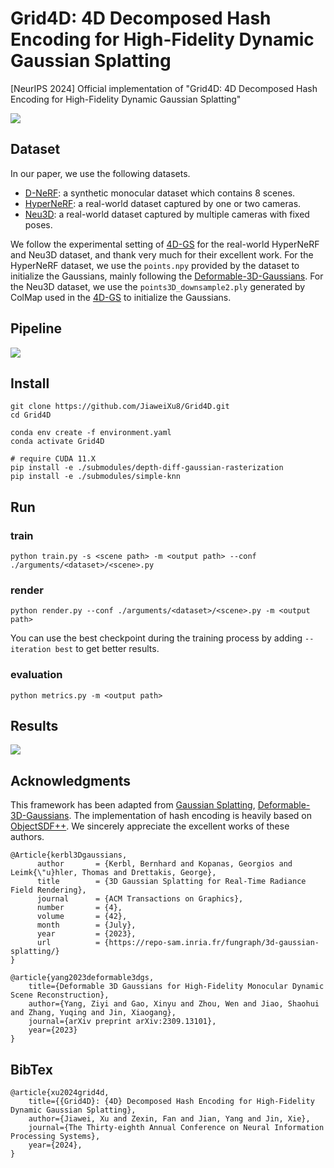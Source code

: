 # Grid4D: 4D Decomposed Hash Encoding for High-Fidelity Dynamic Gaussian Splatting
[NeurIPS 2024] Official implementation of "Grid4D: 4D Decomposed Hash Encoding for High-Fidelity Dynamic Gaussian Splatting"

![](./assets/overview.jpg)

## Dataset

In our paper, we use the following datasets.

+ [D-NeRF](https://www.albertpumarola.com/research/D-NeRF/index.html): a synthetic monocular dataset which contains 8 scenes.
+ [HyperNeRF](https://hypernerf.github.io): a real-world dataset captured by one or two cameras.
+ [Neu3D](https://neural-3d-video.github.io/): a real-world dataset captured by multiple cameras with fixed poses.

We follow the experimental setting of [4D-GS](https://guanjunwu.github.io/4dgs/) for the real-world HyperNeRF and Neu3D dataset, and thank very much for their excellent work.
For the HyperNeRF dataset, we use the ```points.npy``` provided by the dataset to initialize the Gaussians, mainly following the [Deformable-3D-Gaussians](https://github.com/ingra14m/Deformable-3D-Gaussians).
For the Neu3D dataset, we use the ```points3D_downsample2.ply``` generated by ColMap used in the [4D-GS](https://guanjunwu.github.io/4dgs/) to initialize the Gaussians.

## Pipeline

![](./assets/pipeline.jpg)

## Install

```shell
git clone https://github.com/JiaweiXu8/Grid4D.git
cd Grid4D

conda env create -f environment.yaml
conda activate Grid4D

# require CUDA 11.X
pip install -e ./submodules/depth-diff-gaussian-rasterization
pip install -e ./submodules/simple-knn
```

## Run

### train

```shell
python train.py -s <scene path> -m <output path> --conf ./arguments/<dataset>/<scene>.py
```

### render

```shell
python render.py --conf ./arguments/<dataset>/<scene>.py -m <output path>
```
You can use the best checkpoint during the training process by adding ```--iteration best``` to get better results.

### evaluation

```shell
python metrics.py -m <output path>
```

## Results

![](./assets/dnerf-result.png)

## Acknowledgments

This framework has been adapted from [Gaussian Splatting](https://repo-sam.inria.fr/fungraph/3d-gaussian-splatting/), [Deformable-3D-Gaussians](https://github.com/ingra14m/Deformable-3D-Gaussians). The implementation of hash encoding is heavily based on [ObjectSDF++](https://github.com/QianyiWu/objectsdf_plus/tree/main). We sincerely appreciate the excellent works of these authors.

```
@Article{kerbl3Dgaussians,
      author       = {Kerbl, Bernhard and Kopanas, Georgios and Leimk{\"u}hler, Thomas and Drettakis, George},
      title        = {3D Gaussian Splatting for Real-Time Radiance Field Rendering},
      journal      = {ACM Transactions on Graphics},
      number       = {4},
      volume       = {42},
      month        = {July},
      year         = {2023},
      url          = {https://repo-sam.inria.fr/fungraph/3d-gaussian-splatting/}
}

@article{yang2023deformable3dgs,
    title={Deformable 3D Gaussians for High-Fidelity Monocular Dynamic Scene Reconstruction},
    author={Yang, Ziyi and Gao, Xinyu and Zhou, Wen and Jiao, Shaohui and Zhang, Yuqing and Jin, Xiaogang},
    journal={arXiv preprint arXiv:2309.13101},
    year={2023}
}
```

## BibTex

```
@article{xu2024grid4d,
    title={{Grid4D}: {4D} Decomposed Hash Encoding for High-Fidelity Dynamic Gaussian Splatting},
    author={Jiawei, Xu and Zexin, Fan and Jian, Yang and Jin, Xie},
    journal={The Thirty-eighth Annual Conference on Neural Information Processing Systems},
    year={2024},
}
```

